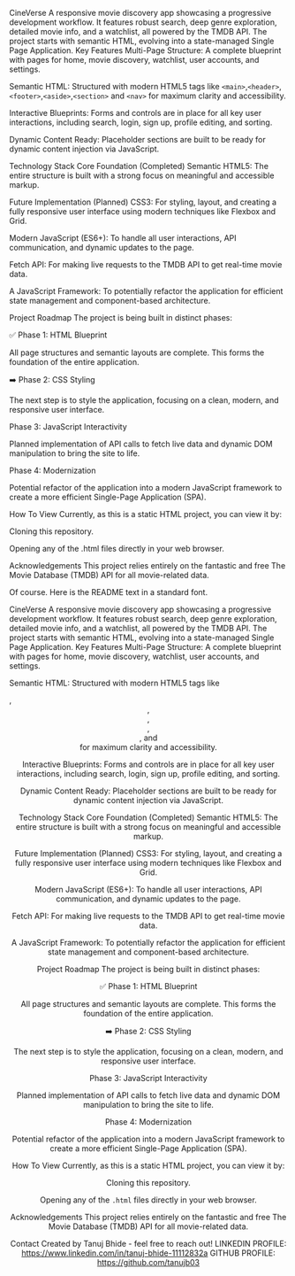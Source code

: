 CineVerse
A responsive movie discovery app showcasing a progressive development workflow. It features robust search, deep genre exploration, detailed movie info, and a watchlist, all powered by the TMDB API. The project starts with semantic HTML, evolving into a state-managed Single Page Application.
Key Features
Multi-Page Structure: A complete blueprint with pages for home, movie discovery, watchlist, user accounts, and settings.

Semantic HTML: Structured with modern HTML5 tags like `<main>`,`<header>`,`<footer>`,`<aside>`,`<section>` and `<nav>` for maximum clarity and accessibility.

Interactive Blueprints: Forms and controls are in place for all key user interactions, including search, login, sign up, profile editing, and sorting.

Dynamic Content Ready: Placeholder sections are built to be ready for dynamic content injection via JavaScript.

Technology Stack
Core Foundation (Completed)
Semantic HTML5: The entire structure is built with a strong focus on meaningful and accessible markup.

Future Implementation (Planned)
CSS3: For styling, layout, and creating a fully responsive user interface using modern techniques like Flexbox and Grid.

Modern JavaScript (ES6+): To handle all user interactions, API communication, and dynamic updates to the page.

Fetch API: For making live requests to the TMDB API to get real-time movie data.

A JavaScript Framework: To potentially refactor the application for efficient state management and component-based architecture.

Project Roadmap
The project is being built in distinct phases:

✅ Phase 1: HTML Blueprint

All page structures and semantic layouts are complete. This forms the foundation of the entire application.

➡️ Phase 2: CSS Styling

The next step is to style the application, focusing on a clean, modern, and responsive user interface.

Phase 3: JavaScript Interactivity

Planned implementation of API calls to fetch live data and dynamic DOM manipulation to bring the site to life.

Phase 4: Modernization

Potential refactor of the application into a modern JavaScript framework to create a more efficient Single-Page Application (SPA).

How To View
Currently, as this is a static HTML project, you can view it by:

Cloning this repository.

Opening any of the .html files directly in your web browser.

Acknowledgements
This project relies entirely on the fantastic and free The Movie Database (TMDB) API for all movie-related data.

Of course. Here is the README text in a standard font.

CineVerse
A responsive movie discovery app showcasing a progressive development workflow. It features robust search, deep genre exploration, detailed movie info, and a watchlist, all powered by the TMDB API. The project starts with semantic HTML, evolving into a state-managed Single Page Application.
Key Features
Multi-Page Structure: A complete blueprint with pages for home, movie discovery, watchlist, user accounts, and settings.

Semantic HTML: Structured with modern HTML5 tags like <main>, <header>, <footer>, <aside>, <section>, and <nav> for maximum clarity and accessibility.

Interactive Blueprints: Forms and controls are in place for all key user interactions, including search, login, sign up, profile editing, and sorting.

Dynamic Content Ready: Placeholder sections are built to be ready for dynamic content injection via JavaScript.

Technology Stack
Core Foundation (Completed)
Semantic HTML5: The entire structure is built with a strong focus on meaningful and accessible markup.

Future Implementation (Planned)
CSS3: For styling, layout, and creating a fully responsive user interface using modern techniques like Flexbox and Grid.

Modern JavaScript (ES6+): To handle all user interactions, API communication, and dynamic updates to the page.

Fetch API: For making live requests to the TMDB API to get real-time movie data.

A JavaScript Framework: To potentially refactor the application for efficient state management and component-based architecture.

Project Roadmap
The project is being built in distinct phases:

✅ Phase 1: HTML Blueprint

All page structures and semantic layouts are complete. This forms the foundation of the entire application.

➡️ Phase 2: CSS Styling

The next step is to style the application, focusing on a clean, modern, and responsive user interface.

Phase 3: JavaScript Interactivity

Planned implementation of API calls to fetch live data and dynamic DOM manipulation to bring the site to life.

Phase 4: Modernization

Potential refactor of the application into a modern JavaScript framework to create a more efficient Single-Page Application (SPA).

How To View
Currently, as this is a static HTML project, you can view it by:

Cloning this repository.

Opening any of the `.html` files directly in your web browser.

Acknowledgements
This project relies entirely on the fantastic and free The Movie Database (TMDB) API for all movie-related data.

Contact
Created by Tanuj Bhide - feel free to reach out!
LINKEDIN PROFILE:  https://www.linkedin.com/in/tanuj-bhide-11112832a
GITHUB PROFILE:   https://github.com/tanujb03
